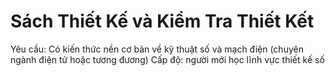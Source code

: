 # Sách Thiết Kế và Kiểm Tra Thiết Kết
Yêu cầu: Có kiến thức nền cơ bản về kỹ thuật số và mạch điện (chuyên ngành điện tử hoặc tương đương)
Cấp độ: người mới học lĩnh vực thiết kế số
